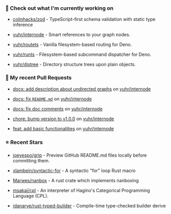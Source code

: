 ### 👷 Check out what I'm currently working on



- [colinhacks/zod](https://github.com/colinhacks/zod) - TypeScript-first schema validation with static type inference

- [yuhr/internode](https://github.com/yuhr/internode) - Smart references to your graph nodes.

- [yuhr/routets](https://github.com/yuhr/routets) - Vanilla filesystem-based routing for Deno.

- [yuhr/runts](https://github.com/yuhr/runts) - Filesystem-based subcommand dispatcher for Deno.

- [yuhr/distree](https://github.com/yuhr/distree) - Directory structure trees upon plain objects.

### 🔨 My recent Pull Requests



- [docs: add description about undirected graphs](https://github.com/yuhr/internode/pull/5) on [yuhr/internode](https://github.com/yuhr/internode)

- [docs: fix `README.md`](https://github.com/yuhr/internode/pull/4) on [yuhr/internode](https://github.com/yuhr/internode)

- [docs: fix doc comments](https://github.com/yuhr/internode/pull/3) on [yuhr/internode](https://github.com/yuhr/internode)

- [chore: bump version to v1.0.0](https://github.com/yuhr/internode/pull/2) on [yuhr/internode](https://github.com/yuhr/internode)

- [feat: add basic functionalities](https://github.com/yuhr/internode/pull/1) on [yuhr/internode](https://github.com/yuhr/internode)

### ⭐ Recent Stars



- [joeyespo/grip](https://github.com/joeyespo/grip) - Preview GitHub README.md files locally before committing them.

- [xlambein/syntactic-for](https://github.com/xlambein/syntactic-for) - A syntactic &#34;for&#34; loop Rust macro

- [Marwes/nanbox](https://github.com/Marwes/nanbox) - A rust crate which implements nanboxing

- [msakai/cpl](https://github.com/msakai/cpl) - An interpreter of Hagino&#39;s Categorical Programming Language (CPL).

- [idanarye/rust-typed-builder](https://github.com/idanarye/rust-typed-builder) - Compile-time type-checked builder derive